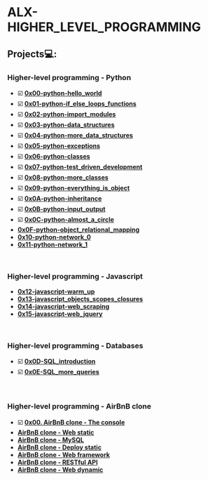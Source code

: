 # **ALX-HIGHER_LEVEL_PROGRAMMING**

## Projects💻:

### Higher-level programming - Python
- ☑️ **[0x00-python-hello_world](https://github.com/codenvibes/alx-higher_level_programming/tree/master/0x00-python-hello_world)**
- ☑️ **[0x01-python-if_else_loops_functions](https://github.com/codenvibes/alx-higher_level_programming/tree/master/0x01-python-if_else_loops_functions)**
- ☑️ **[0x02-python-import_modules](https://github.com/codenvibes/alx-higher_level_programming/tree/master/0x02-python-import_modules)**
- ☑️ **[0x03-python-data_structures](https://github.com/codenvibes/alx-higher_level_programming/tree/master/0x03-python-data_structures)**
- ☑️ **[0x04-python-more_data_structures](https://github.com/codenvibes/alx-higher_level_programming/tree/master/0x04-python-more_data_structures)**
- ☑️ **[0x05-python-exceptions](https://github.com/codenvibes/alx-higher_level_programming/tree/master/0x05-python-exceptions)**
- ☑️ **[0x06-python-classes](https://github.com/codenvibes/alx-higher_level_programming/tree/master/0x06-python-classes)**
- ☑️ **[0x07-python-test_driven_development](https://github.com/codenvibes/alx-higher_level_programming/tree/master/0x07-python-test_driven_development)**
- ☑️ **[0x08-python-more_classes](https://github.com/codenvibes/alx-higher_level_programming/tree/master/0x08-python-more_classes)**
- ☑️ **[0x09-python-everything_is_object](https://github.com/codenvibes/alx-higher_level_programming/tree/master/0x09-python-everything_is_object)**
- ☑️ **[0x0A-python-inheritance](https://github.com/codenvibes/alx-higher_level_programming/tree/master/0x0A-python-inheritance)**
- ☑️ **[0x0B-python-input_output](https://github.com/codenvibes/alx-higher_level_programming/tree/master/0x0B-python-input_output)**
- ☑️ **[0x0C-python-almost_a_circle](https://github.com/codenvibes/alx-higher_level_programming/tree/master/0x0C-python-almost_a_circle)**
- **[0x0F-python-object_relational_mapping](https://github.com/codenvibes/alx-higher_level_programming/tree/master/0x0F-python-object_relational_mapping)**
- **[0x10-python-network_0]()**
- **[0x11-python-network_1]()**
<br>


### Higher-level programming - Javascript
- **[0x12-javascript-warm_up](https://github.com/codenvibes/alx-higher_level_programming/tree/master/0x12-javascript-warm_up)**
- **[0x13-javascript_objects_scopes_closures](https://github.com/codenvibes/alx-higher_level_programming/tree/master/0x13-javascript_objects_scopes_closures)**
- **[0x14-javascript-web_scraping]()**
- **[0x15-javascript-web_jquery]()**
<br>


### Higher-level programming - Databases
- ☑️ **[0x0D-SQL_introduction](https://github.com/codenvibes/alx-higher_level_programming/tree/master/0x0D-SQL_introduction)**
- ☑️ **[0x0E-SQL_more_queries](https://github.com/codenvibes/alx-higher_level_programming/tree/master/0x0E-SQL_more_queries)**
<br>


### Higher-level programming - AirBnB clone
- ☑️ **[0x00. AirBnB clone - The console](https://github.com/codenvibes/AirBnB_clone)**
- **[AirBnB clone - Web static]()**
- **[AirBnB clone - MySQL]()**
- **[AirBnB clone - Deploy static]()**
- **[AirBnB clone - Web framework]()**
- **[AirBnB clone - RESTful API]()**
- **[AirBnB clone - Web dynamic]()**
<br>

